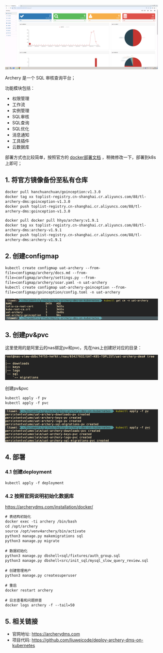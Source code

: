 ![archery dms dashboard](https://raw.githubusercontent.com/liuweicode/deploy-archery-dms-on-kubernetes/main/img/1665638990.png)

Archery 是一个 SQL 审核查询平台；

功能模块包括：

- 权限管理
- 工作流
- 实例管理
- SQL审核
- SQL查询
- SQL优化
- 消息通知
- 工具插件
- 云数据库

部署方式也比较简单，按照官方的 [docker部署文档](https://www.archerydms.com/installation/docker/) ，稍微修改一下，部署到k8s上即可；

## 1. 将官方镜像备份至私有仓库

```shell
docker pull hanchuanchuan/goinception:v1.3.0
docker tag xx toplist-registry.cn-shanghai.cr.aliyuncs.com/88/tl-archery-dms:goinception-v1.3.0
docker push toplist-registry.cn-shanghai.cr.aliyuncs.com/88/tl-archery-dms:goinception-v1.3.0
```


```shell
docker pull docker pull hhyo/archery:v1.9.1
docker tag xx toplist-registry.cn-shanghai.cr.aliyuncs.com/88/tl-archery-dms:archery-v1.9.1
docker push toplist-registry.cn-shanghai.cr.aliyuncs.com/88/tl-archery-dms:archery-v1.9.1
```

## 2. 创建configmap

```shell
kubectl create configmap uat-archery --from-file=configmap/archery/docs.md --from-file=configmap/archery/settings.py --from-file=configmap/archery/soar.yaml -n uat-archery
kubectl create configmap uat-archery-goinception --from-file=configmap/goinception/config.toml -n uat-archery
```
![create configmap](https://raw.githubusercontent.com/liuweicode/deploy-archery-dms-on-kubernetes/main/img/1665642517.png)

## 3. 创建pv&pvc

这里使用的是阿里云的nas绑定pv和pvc，先在nas上创建好对应的目录：

![目录结构](https://raw.githubusercontent.com/liuweicode/deploy-archery-dms-on-kubernetes/main/img/1665643171.png)

创建pv&pvc

```shell
kubectl apply -f pv
kubectl apply -f pvc
```
![创建pv&pvc](https://raw.githubusercontent.com/liuweicode/deploy-archery-dms-on-kubernetes/main/img/1665643411.png)

## 4. 部署

### 4.1 创建deployment

```shell
kubectl apply -f deployment
```

### 4.2 按照官网说明初始化数据库

https://archerydms.com/installation/docker/

```
# 表结构初始化
docker exec -ti archery /bin/bash
cd /opt/archery
source /opt/venv4archery/bin/activate
python3 manage.py makemigrations sql
python3 manage.py migrate

# 数据初始化
python3 manage.py dbshell<sql/fixtures/auth_group.sql
python3 manage.py dbshell<src/init_sql/mysql_slow_query_review.sql

# 创建管理用户
python3 manage.py createsuperuser

# 重启
docker restart archery

# 日志查看和问题排查
docker logs archery -f --tail=50
```

## 5. 相关链接

- 官网地址: https://archerydms.com
- 项目代码: https://github.com/liuweicode/deploy-archery-dms-on-kubernetes


